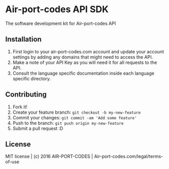 # Air-port-codes API SDK

The software development kit for Air-port-codes API

## Installation

1. First login to your air-port-codes.com account and update your account settings by adding any domains that might need to access the API. 
2. Make a note of your API Key as you will need it for all requests to the API.
3. Consult the language specific documentation inside each language specific directory.

## Contributing

1. Fork it!
2. Create your feature branch: `git checkout -b my-new-feature`
3. Commit your changes: `git commit -am 'Add some feature'`
4. Push to the branch: `git push origin my-new-feature`
5. Submit a pull request :D

## License

MIT license | (c) 2016 AIR-PORT-CODES | Air-port-codes.com/legal/terms-of-use